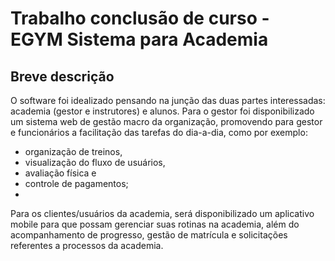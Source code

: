 # Trabalho conclusão de curso - EGYM Sistema para Academia

## Breve descrição

O software foi idealizado pensando na junção das duas partes interessadas: academia (gestor e instrutores) e alunos.
Para o gestor foi disponibilizado um sistema web de gestão macro da organização, promovendo para gestor e funcionários a facilitação das tarefas do dia-a-dia, como por exemplo: 
- organização de treinos,
- visualização do fluxo de usuários,
- avaliação física e
- controle de pagamentos;
- 
Para os clientes/usuários da academia, será disponibilizado um aplicativo mobile para que possam gerenciar suas rotinas na academia, além do acompanhamento de progresso, gestão de matrícula e solicitações referentes a processos da academia.
